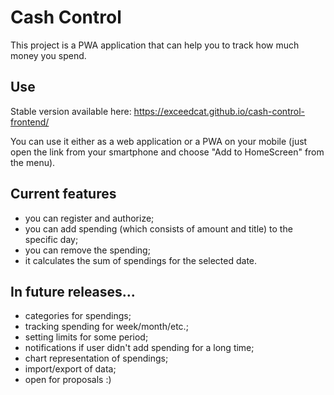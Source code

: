 # Cash Control
This project is a PWA application that can help you to track how
much money you spend.

## Use
Stable version available here: https://exceedcat.github.io/cash-control-frontend/

You can use it either as a web application or a PWA on your mobile
(just open the link from your smartphone and choose "Add to
HomeScreen" from the menu).

## Current features
- you can register and authorize;
- you can add spending (which consists of amount and title)
to the specific day;
- you can remove the spending;
- it calculates the sum of spendings for the selected date.

## In future releases...
- categories for spendings;
- tracking spending for week/month/etc.;
- setting limits for some period;
- notifications if user didn't add spending for a long time;
- chart representation of spendings;
- import/export of data;
- open for proposals :)